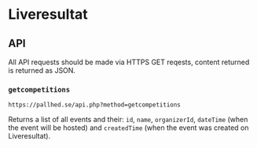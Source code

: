 # Liveresultat

## API
All API requests should be made via HTTPS GET reqests, content returned is returned as JSON.

### ``getcompetitions``
```https://pallhed.se/api.php?method=getcompetitions```

Returns a list of all events and their: ``id``, ``name``, ``organizerId``, ``dateTime`` (when the event will be hosted) and ``createdTime`` (when the event was created on Liveresultat).

